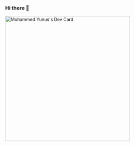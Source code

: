 ### Hi there 👋

<!--
**m-yunus/m-yunus** is a ✨ _special_ ✨ repository because its `README.md` (this file) appears on your GitHub profile.

Here are some ideas to get you started:

- 🔭 I’m currently working on ...
- 🌱 I’m currently learning ...
- 👯 I’m looking to collaborate on ...
- 🤔 I’m looking for help with ...
- 💬 Ask me about ...
- 📫 How to reach me: ...
- 😄 Pronouns: ...
- ⚡ Fun fact: ...
-->
<a href="https://app.daily.dev/muhammedyunus"><img src="https://api.daily.dev/devcards/7a9fb2ff62e9453a8092efecec764e1d.png?r=rci" width="400" alt="Muhammed Yunus's Dev Card"/></a>
